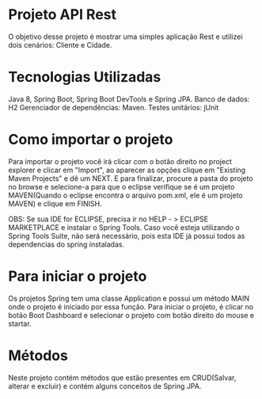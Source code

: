 # Projeto API Rest

O objetivo desse projeto é mostrar uma simples aplicação Rest e utilizei dois cenários: Cliente e Cidade.

# Tecnologias Utilizadas
Java 8, Spring Boot, Spring Boot DevTools e Spring JPA.
Banco de dados: H2
Gerenciador de dependências: Maven.
Testes unitários: jUnit

# Como importar o projeto
Para importar o projeto você irá clicar com o botão direito no project explorer e clicar em "Import", ao aparecer as opções clique em "Existing Maven Projects" e dê um NEXT.
E para finalizar, procure a pasta do projeto no browse e selecione-a para que o eclipse verifique se é um projeto MAVEN(Quando o eclipse encontra o arquivo pom.xml, ele é 
um projeto MAVEN) e clique em FINISH.

OBS: Se sua IDE for ECLIPSE, precisa ir no HELP - > ECLIPSE MARKETPLACE e instalar o Spring Tools. Caso você esteja utilizando o Spring Tools Suite, não será necessário,
pois esta IDE já possui todos as dependencias do spring instaladas.

# Para iniciar o projeto
Os projetos Spring tem uma classe Application e possui um método MAIN onde o projeto é iniciado por essa função. Para iniciar o projeto, é clicar no botão Boot Dashboard e selecionar o projeto com botão direito do mouse e startar.

# Métodos
Neste projeto contém métodos que estão presentes em CRUD(Salvar, alterar e excluir) e contém alguns conceitos de Spring JPA.
